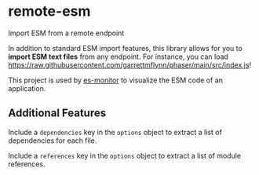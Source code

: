 # remote-esm
 Import ESM from a remote endpoint

 In addition to standard ESM import features, this library allows for you to **import ESM text files** from any endpoint. For instance, you can load https://raw.githubusercontent.com/garrettmflynn/phaser/main/src/index.js!
 
 This project is used by [es-monitor](https://github.com/garrettmflynn/es-monitor) to visualize the ESM code of an application.
 

 ## Additional Features
 Include a `dependencies` key in the `options` object to extract a list of dependencies for each file.

 Include a `references` key in the `options` object to extract a list of module references.